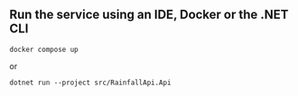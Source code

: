 ## Run the service using an IDE, Docker or the .NET CLI

```shell
docker compose up
```

or

```shell
dotnet run --project src/RainfallApi.Api
```